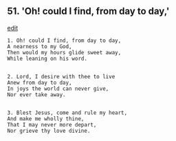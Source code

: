 
## 51.  'Oh! could I find, from day to day,'
[edit](https://docs.google.com/document/d/1XPZEpyJTSdG3fYMPU3dGk3jr2071zmjj/edit?mode=html)



    1. Oh! could I find, from day to day,
    A nearness to my God,
    Then would my hours glide sweet away,
    While leaning on his word.


    2. Lord, I desire with thee to live
    Anew from day to day,
    In joys the world can never give,
    Nor ever take away.


    3. Blest Jesus, come and rule my heart,
    And make me wholly thine,
    That I may never more depart,
    Nor grieve thy love divine.

